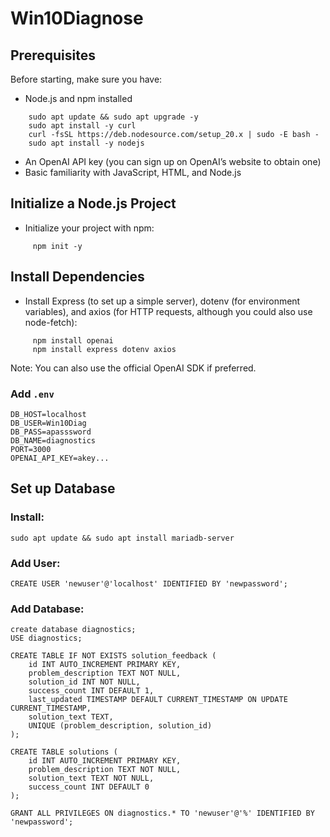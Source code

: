 # Win10Diagnose

## Prerequisites
Before starting, make sure you have:
  - Node.js and npm installed
```
    sudo apt update && sudo apt upgrade -y
    sudo apt install -y curl
    curl -fsSL https://deb.nodesource.com/setup_20.x | sudo -E bash -
    sudo apt install -y nodejs
```
  - An OpenAI API key (you can sign up on OpenAI’s website to obtain one)
  - Basic familiarity with JavaScript, HTML, and Node.js

## Initialize a Node.js Project
  - Initialize your project with npm:
```
     npm init -y
```
## Install Dependencies
  - Install Express (to set up a simple server), dotenv (for environment variables), and axios (for HTTP requests, although you could also use node-fetch):
```
     npm install openai
     npm install express dotenv axios
```
Note: You can also use the official OpenAI SDK if preferred.

### Add `.env`
```
DB_HOST=localhost
DB_USER=Win10Diag
DB_PASS=apasssword
DB_NAME=diagnostics
PORT=3000
OPENAI_API_KEY=akey...
```

## Set up Database
### Install:
```
sudo apt update && sudo apt install mariadb-server
```

### Add User:
```
CREATE USER 'newuser'@'localhost' IDENTIFIED BY 'newpassword';
```
### Add Database:
```
create database diagnostics;
USE diagnostics;

CREATE TABLE IF NOT EXISTS solution_feedback (
    id INT AUTO_INCREMENT PRIMARY KEY,
    problem_description TEXT NOT NULL,
    solution_id INT NOT NULL,
    success_count INT DEFAULT 1,
    last_updated TIMESTAMP DEFAULT CURRENT_TIMESTAMP ON UPDATE CURRENT_TIMESTAMP,
    solution_text TEXT,
    UNIQUE (problem_description, solution_id)
);

CREATE TABLE solutions (
    id INT AUTO_INCREMENT PRIMARY KEY,
    problem_description TEXT NOT NULL,
    solution_text TEXT NOT NULL,
    success_count INT DEFAULT 0
);

GRANT ALL PRIVILEGES ON diagnostics.* TO 'newuser'@'%' IDENTIFIED BY 'newpassword';
```
